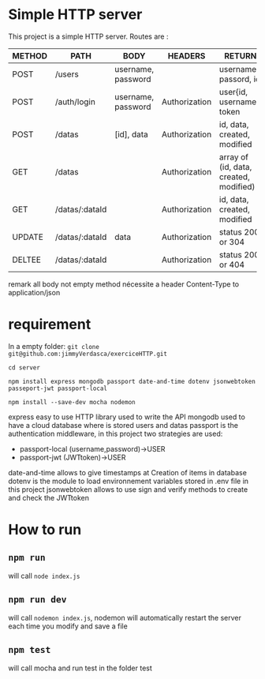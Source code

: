 
# Simple HTTP server
This project is a simple HTTP server. Routes are :

METHOD | PATH           | BODY               | HEADERS       | RETURN
-------|----------------|--------------------|---------------|--------
POST   | /users         | username, password |               | username, passord, id
POST   | /auth/login    | username, password | Authorization | user{id, username}, token
POST   | /datas         | [id], data         | Authorization | id, data, created, modified
GET    | /datas         |                    | Authorization | array of (id, data, created, modified)
GET    | /datas/:dataId |                    | Authorization | id, data, created, modified
UPDATE | /datas/:dataId | data               | Authorization | status 200 or 304
DELTEE | /datas/:dataId |                    | Authorization | status 200 or 404

remark all body not empty method nécessite a header Content-Type to application/json

# requirement

In a empty folder:
`git clone git@github.com:jimmyVerdasca/exerciceHTTP.git`

`cd server`

`npm install express mongodb passport date-and-time dotenv jsonwebtoken passeport-jwt passport-local`

`npm install --save-dev mocha nodemon`

express easy to use HTTP library used to write the API
mongodb used to have a cloud database where is stored users and datas
passport is the authentication middleware, in this project two strategies are used:
* passport-local (username,password)->USER
* passport-jwt (JWTtoken)->USER

date-and-time allows to give timestamps at Creation of items in database
dotenv is the module to load environnement variables stored in .env file in this project
jsonwebtoken allows to use sign and verify methods to create and check the JWTtoken

# How to run
## `npm run`
will call `node index.js`
## `npm run dev`
will call `nodemon index.js`, nodemon will automatically restart the server each time you modify and save a file
## `npm test`
will call mocha and run test in the folder test

